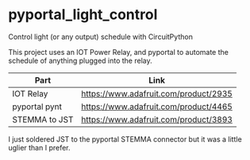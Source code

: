 # pyportal_light_control
Control light (or any output) schedule with CircuitPython 

This project uses an IOT Power Relay, and pyportal to automate the schedule of anything plugged into the relay. 

| Part        | Link           | 
| ------------- |:-------------:| 
| IOT Relay | https://www.adafruit.com/product/2935 | 
| pyportal pynt  | https://www.adafruit.com/product/4465 |
| STEMMA to JST  | https://www.adafruit.com/product/3893  |

I just soldered JST to the pyportal STEMMA connector but it was a little uglier than I prefer. 
